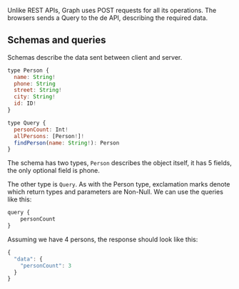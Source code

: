 Unlike REST APIs, Graph uses POST requests for all its operations. The browsers sends a Query to the de API, describing the required data.

## Schemas and queries

Schemas describe the data sent between client and server.
```js
type Person {
  name: String!
  phone: String
  street: String!
  city: String!
  id: ID! 
}

type Query {
  personCount: Int!
  allPersons: [Person!]!
  findPerson(name: String!): Person
}
```

The schema has two types, `Person` describes the object itself, it has 5 fields, the only optional field is phone.

The other type is `Query`. As with the Person type, exclamation marks denote which return types and parameters are Non-Null. We can use the queries like this:

```js
query {
	personCount
}
```

Assuming we have 4 persons, the response should look like this:

```js
{
  "data": {
    "personCount": 3
  }
}
```

